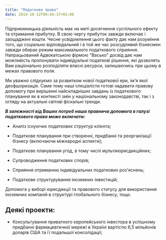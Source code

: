 ```yaml
---
title: "Податкове право"
date: 2019-10-12T00:44:37+03:00
---
```


Підприємницька діяльність має на меті досягнення суспільного ефекту та отримання прибутку. В свою чергу прибуток завжди включає і заощаджені кошти. Чесне усвідомлення цього факту дає нам розуміння того, що соціально відповідальний і в той же час розсудливий бізнесмен завжди обирає режим максимального податкового сприяння. Напрацьований Адвокатською фірмою "Васько" досвід дає нам можливість пропонувати індивідуальні податкові рішення, які дозволять Вам раціонально розподіляти власні ресурси, залишаючись при цьому в межах правового поля.         

Ми уважно слідкуємо за розвитком нової податкової ери, ім'я якої деофшоризація. Саме тому наші спеціалісти готові надавати правову допомогу при вирішенні найскладніших завдань із податкового планування як в контексті змін у національному законодавстві, так і з огляду на актуальні світові фіскальні тренди.  

***В залежності від Ваших потреб наша правнича допомога в галузі податкового права може включати:***

- Аналіз існуючих податкових структур клієнта;

- Податкове планування при створенні, придбанні та реорганізації бізнесу (включаючи міжнародні аспекти);

- Податкове планування угод, в тому числі мультиюрисдикційних;

- Супроводження податкових спорів;

- Сприяння отриманню індивідуальних податкових роз'яснень;

- Податкове структурування іноземних інвестицій;

Допомога у виборі юрисдикції та правового статусу для використання іноземних компаній в структурі глобального бізнесу, тощо.

## Деякі проекти:

- Консультування приватного європейського інвестора в успішному придбанні фармацевтичної мережі в Україні вартістю 6,5 мільйонів доларів США та її подальшої консолідації;
